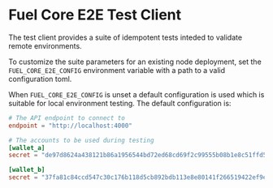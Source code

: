 # Fuel Core E2E Test Client

The test client provides a suite of idempotent tests inteded to validate remote environments.

To customize the suite parameters for an existing node deployment, set the `FUEL_CORE_E2E_CONFIG` environment variable with a path to a valid configuration toml.

When `FUEL_CORE_E2E_CONFIG` is unset a default configuration is used which is suitable for local environment testing. The default configuration is:

```toml
# The API endpoint to connect to
endpoint = "http://localhost:4000"

# The accounts to be used during testing
[wallet_a]
secret = "de97d8624a438121b86a1956544bd72ed68cd69f2c99555b08b1e8c51ffd511c"

[wallet_b]
secret = "37fa81c84ccd547c30c176b118d5cb892bdb113e8e80141f266519422ef9eefd"
```
